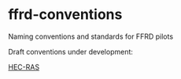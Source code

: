 # ffrd-conventions
Naming conventions and standards for FFRD pilots

Draft conventions under development:

[HEC-RAS](hec-ras/readme.md)